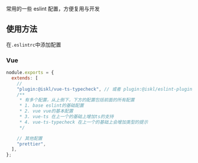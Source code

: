 常用的一些 eslint 配置，方便复用与开发

## 使用方法

在`.eslintrc`中添加配置

### Vue

```js
nodule.exports = {
  extends: [
    //
    "plugin:@iskl/vue-ts-typecheck", // 或者 plugin:@iskl/eslint-plugin/vue-ts-typecheck
    /**
     * 有多个配置，从上倒下，下方的配置包括前面的所有配置
     * 1. base eslint的基础配置
     * 2. vue vue的基本配置
     * 3. vue-ts 在上一个的基础上增加ts的支持
     * 4. vue-ts-typecheck 在上一个的基础上会增加类型的提示
     */

    // 其他配置
    "prettier",
  ],
};
```
